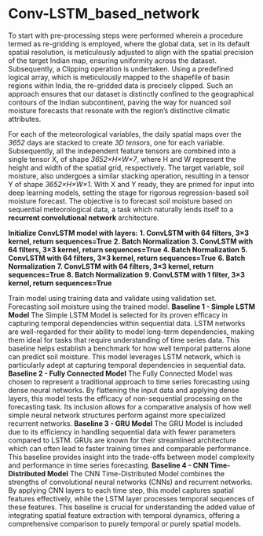 # Conv-LSTM_based_network

To start with pre-processing steps were performed wherein a procedure termed as re-gridding is employed, where the global data, set in its default spatial resolution, is meticulously adjusted to align with the spatial precision of the target Indian map, ensuring uniformity across the dataset. Subsequently, a Clipping operation is undertaken. Using a predefined logical array, which is meticulously mapped to the shapefile of basin regions within India, the re-gridded data is precisely clipped. Such an approach ensures that our dataset is distinctly confined to the geographical contours of the Indian subcontinent, paving the way for nuanced soil moisture forecasts that resonate with the region’s distinctive climatic attributes.

For each of the meteorological variables, the daily spatial maps over the *3652* days are stacked to create *3D tensors*, one for each variable. Subsequently, all the independent feature tensors are combined into a single tensor X, of shape *3652×H×W×7*, where H and W represent the height and width of the spatial grid, respectively. The target variable, soil moisture, also undergoes a similar stacking operation, resulting in a tensor Y of shape *3652×H×W×1*. 
With X and Y ready, they are primed for input into deep learning models, setting the stage for rigorous regression-based soil moisture forecast. The objective is to forecast soil moisture based on sequential meteorological data, a task which naturally lends itself to a **recurrent convolutional network** architecture.

**Initialize ConvLSTM model with layers:**
**1.	ConvLSTM with 64 filters, 3×3 kernel, return sequences=True**
**2.	Batch Normalization**
**3.	ConvLSTM with 64 filters, 3×3 kernel, return sequences=True**
**4.	Batch Normalization**
**5.	ConvLSTM with 64 filters, 3×3 kernel, return sequences=True**
**6.	Batch Normalization**
**7.	ConvLSTM with 64 filters, 3×3 kernel, return sequences=True**
**8.	Batch Normalization**
**9.	ConvLSTM with 1 filter, 3×3 kernel, return sequences=True**

Train model using training data and validate using validation set. 
Forecasting soil moisture using the trained model. 
**Baseline 1 - Simple LSTM Model**
The Simple LSTM Model is selected for its proven efficacy in capturing temporal dependencies within sequential data. LSTM networks are well-regarded for their ability to model long-term dependencies, making them ideal for tasks that require understanding of time series data. This baseline helps establish a benchmark for how well temporal patterns alone can predict soil moisture. This model leverages LSTM network, which is particularly adept at capturing temporal dependencies in sequential data.
**Baseline 2 - Fully Connected Model**
The Fully Connected Model was chosen to represent a traditional approach to time series forecasting using dense neural networks. By flattening the input data and applying dense layers, this model tests the efficacy of non-sequential processing on the forecasting task. Its inclusion allows for a comparative analysis of how well simple neural network structures perform against more specialized recurrent networks.
**Baseline 3 - GRU Model**
The GRU Model is included due to its efficiency in handling sequential data with fewer parameters compared to LSTM. GRUs are known for their streamlined architecture which can often lead to faster training times and comparable performance. This baseline provides insight into the trade-offs between model complexity and performance in time series forecasting.
**Baseline 4 - CNN Time-Distributed Model**
The CNN Time-Distributed Model combines the strengths of convolutional neural networks (CNNs) and recurrent networks. By applying CNN layers to each time step, this model captures spatial features effectively, while the LSTM layer processes temporal sequences of these features. This baseline is crucial for understanding the added value of integrating spatial feature extraction with temporal dynamics, offering a comprehensive comparison to purely temporal or purely spatial models.

